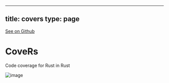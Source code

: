 
---
title: covers
type: page
---

[See on Github](https://github.com/jakeroggenbuck/covers/)

# CoveRs
Code coverage for Rust in Rust

![image](https://user-images.githubusercontent.com/35516367/174688877-589f30d6-037e-4409-a9cf-3b295e6b374b.png)
